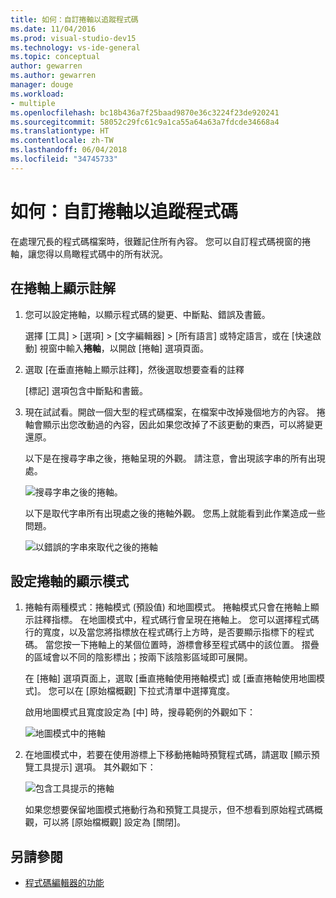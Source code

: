 ```yaml
---
title: 如何：自訂捲軸以追蹤程式碼
ms.date: 11/04/2016
ms.prod: visual-studio-dev15
ms.technology: vs-ide-general
ms.topic: conceptual
author: gewarren
ms.author: gewarren
manager: douge
ms.workload:
- multiple
ms.openlocfilehash: bc18b436a7f25baad9870e36c3224f23de920241
ms.sourcegitcommit: 58052c29fc61c9a1ca55a64a63a7fdcde34668a4
ms.translationtype: HT
ms.contentlocale: zh-TW
ms.lasthandoff: 06/04/2018
ms.locfileid: "34745733"
---
```

# <a name="how-to-track-your-code-by-customizing-the-scrollbar"></a>如何：自訂捲軸以追蹤程式碼

在處理冗長的程式碼檔案時，很難記住所有內容。 您可以自訂程式碼視窗的捲軸，讓您得以鳥瞰程式碼中的所有狀況。

## <a name="to-show-annotations-on-the-scroll-bar"></a>在捲軸上顯示註解

1. 您可以設定捲軸，以顯示程式碼的變更、中斷點、錯誤及書籤。

    選擇 [工具] > [選項] > [文字編輯器] > [所有語言] 或特定語言，或在 [快速啟動] 視窗中輸入**捲軸**，以開啟 [捲軸] 選項頁面。

2. 選取 [在垂直捲軸上顯示註釋]，然後選取想要查看的註釋 

    [標記] 選項包含中斷點和書籤。

3. 現在試試看。開啟一個大型的程式碼檔案，在檔案中改掉幾個地方的內容。 捲軸會顯示出您改動過的內容，因此如果您改掉了不該更動的東西，可以將變更還原。

    以下是在搜尋字串之後，捲軸呈現的外觀。 請注意，會出現該字串的所有出現處。

    ![搜尋字串之後的捲軸。](../ide/media/enhancedscrollbarsearch.png)

    以下是取代字串所有出現處之後的捲軸外觀。 您馬上就能看到此作業造成一些問題。

    ![以錯誤的字串來取代之後的捲軸](../ide/media/enhancedscrollbarreplace.png)

## <a name="to-set-the-display-mode-for-the-scroll-bar"></a>設定捲軸的顯示模式

1. 捲軸有兩種模式：捲軸模式 (預設值) 和地圖模式。 捲軸模式只會在捲軸上顯示註釋指標。 在地圖模式中，程式碼行會呈現在捲軸上。 您可以選擇程式碼行的寬度，以及當您將指標放在程式碼行上方時，是否要顯示指標下的程式碼。 當您按一下捲軸上的某個位置時，游標會移至程式碼中的該位置。 摺疊的區域會以不同的陰影標出；按兩下該陰影區域即可展開。

    在 [捲軸] 選項頁面上，選取 [垂直捲軸使用捲軸模式] 或 [垂直捲軸使用地圖模式]。 您可以在 [原始檔概觀] 下拉式清單中選擇寬度。

    啟用地圖模式且寬度設定為 [中] 時，搜尋範例的外觀如下：

    ![地圖模式中的捲軸](../ide/media/enhancedscrollbar.png)

2. 在地圖模式中，若要在使用游標上下移動捲軸時預覽程式碼，請選取 [顯示預覽工具提示] 選項。 其外觀如下：

    ![包含工具提示的捲軸](../ide/media/enhancedscrollbarsearchtooltip.png)

    如果您想要保留地圖模式捲動行為和預覽工具提示，但不想看到原始程式碼概觀，可以將 [原始檔概觀] 設定為 [關閉]。

## <a name="see-also"></a>另請參閱

- [程式碼編輯器的功能](../ide/writing-code-in-the-code-and-text-editor.md)